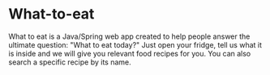 # What-to-eat
What to eat is a Java/Spring web app created to help people answer the ultimate question: "What to eat today?" Just open your fridge, tell us what it is inside and we will give you relevant food recipes for you. You can also search a specific recipe by its name.








